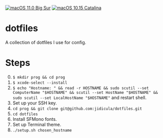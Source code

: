 [![macOS 11.0 Big Sur](https://github.com/jidicula/dotfiles/workflows/macOS%2011.0%20Big%20Sur/badge.svg)](https://github.com/jidicula/dotfiles/actions?query=workflow%3A%22macOS+11.0+Big+Sur%22) [![macOS 10.15 Catalina](https://github.com/jidicula/dotfiles/workflows/macOS%2010.15%20Catalina/badge.svg)](https://github.com/jidicula/dotfiles/actions?query=workflow%3A%22macOS+10.15+Catalina%22)

# dotfiles

A collection of dotfiles I use for config.

# Steps

0. `$ mkdir prog && cd prog`
1. `$ xcode-select --install`
2. `$ echo "Hostname: " &&
read -r HOSTNAME && sudo scutil --set ComputerName "$HOSTNAME" &&
scutil --set HostName "$HOSTNAME" &&
sudo scutil --set LocalHostName "$HOSTNAME"` and restart shell.
3. Set up your SSH key.
4. `cd prog && git clone git@github.com:jidicula/dotfiles.git`
5. `cd dotfiles`
6. Install SFMono fonts.
7. Set up Terminal theme.
8. `./setup.sh chosen_hostname`
